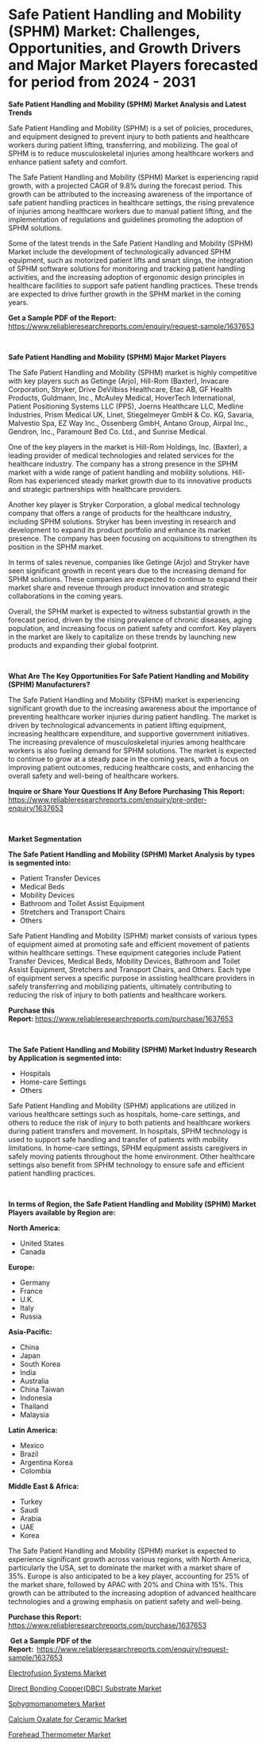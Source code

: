 <p><h1>Safe Patient Handling and Mobility (SPHM) Market: Challenges, Opportunities, and Growth Drivers and Major Market Players forecasted for period from 2024 - 2031</h1></p><p><strong>Safe Patient Handling and Mobility (SPHM) Market Analysis and Latest Trends</strong></p>
<p><p>Safe Patient Handling and Mobility (SPHM) is a set of policies, procedures, and equipment designed to prevent injury to both patients and healthcare workers during patient lifting, transferring, and mobilizing. The goal of SPHM is to reduce musculoskeletal injuries among healthcare workers and enhance patient safety and comfort.</p><p>The Safe Patient Handling and Mobility (SPHM) Market is experiencing rapid growth, with a projected CAGR of 9.8% during the forecast period. This growth can be attributed to the increasing awareness of the importance of safe patient handling practices in healthcare settings, the rising prevalence of injuries among healthcare workers due to manual patient lifting, and the implementation of regulations and guidelines promoting the adoption of SPHM solutions.</p><p>Some of the latest trends in the Safe Patient Handling and Mobility (SPHM) Market include the development of technologically advanced SPHM equipment, such as motorized patient lifts and smart slings, the integration of SPHM software solutions for monitoring and tracking patient handling activities, and the increasing adoption of ergonomic design principles in healthcare facilities to support safe patient handling practices. These trends are expected to drive further growth in the SPHM market in the coming years.</p></p>
<p><strong>Get a Sample PDF of the Report:&nbsp;</strong> <a href="https://www.reliableresearchreports.com/enquiry/request-sample/1637653">https://www.reliableresearchreports.com/enquiry/request-sample/1637653</a></p>
<p>&nbsp;</p>
<p><strong>Safe Patient Handling and Mobility (SPHM) Major Market Players</strong></p>
<p><p>The Safe Patient Handling and Mobility (SPHM) market is highly competitive with key players such as Getinge (Arjo), Hill-Rom (Baxter), Invacare Corporation, Stryker, Drive DeVilbiss Healthcare, Etac AB, GF Health Products, Guldmann, Inc., McAuley Medical, HoverTech International, Patient Positioning Systems LLC (PPS), Joerns Healthcare LLC, Medline Industries, Prism Medical UK, Linet, Stiegelmeyer GmbH & Co. KG, Savaria, Malvestio Spa, EZ Way Inc., Ossenberg GmbH, Antano Group, Airpal Inc., Gendron, Inc., Paramount Bed Co. Ltd., and Sunrise Medical.</p><p>One of the key players in the market is Hill-Rom Holdings, Inc. (Baxter), a leading provider of medical technologies and related services for the healthcare industry. The company has a strong presence in the SPHM market with a wide range of patient handling and mobility solutions. Hill-Rom has experienced steady market growth due to its innovative products and strategic partnerships with healthcare providers.</p><p>Another key player is Stryker Corporation, a global medical technology company that offers a range of products for the healthcare industry, including SPHM solutions. Stryker has been investing in research and development to expand its product portfolio and enhance its market presence. The company has been focusing on acquisitions to strengthen its position in the SPHM market.</p><p>In terms of sales revenue, companies like Getinge (Arjo) and Stryker have seen significant growth in recent years due to the increasing demand for SPHM solutions. These companies are expected to continue to expand their market share and revenue through product innovation and strategic collaborations in the coming years.</p><p>Overall, the SPHM market is expected to witness substantial growth in the forecast period, driven by the rising prevalence of chronic diseases, aging population, and increasing focus on patient safety and comfort. Key players in the market are likely to capitalize on these trends by launching new products and expanding their global footprint.</p></p>
<p>&nbsp;</p>
<p><strong>What Are The Key Opportunities For Safe Patient Handling and Mobility (SPHM) Manufacturers?</strong></p>
<p><p>The Safe Patient Handling and Mobility (SPHM) market is experiencing significant growth due to the increasing awareness about the importance of preventing healthcare worker injuries during patient handling. The market is driven by technological advancements in patient lifting equipment, increasing healthcare expenditure, and supportive government initiatives. The increasing prevalence of musculoskeletal injuries among healthcare workers is also fueling demand for SPHM solutions. The market is expected to continue to grow at a steady pace in the coming years, with a focus on improving patient outcomes, reducing healthcare costs, and enhancing the overall safety and well-being of healthcare workers.</p></p>
<p><strong>Inquire or Share Your Questions If Any Before Purchasing This Report:</strong> <a href="https://www.reliableresearchreports.com/enquiry/pre-order-enquiry/1637653">https://www.reliableresearchreports.com/enquiry/pre-order-enquiry/1637653</a></p>
<p>&nbsp;</p>
<p><strong>Market Segmentation</strong></p>
<p><strong>The Safe Patient Handling and Mobility (SPHM) Market Analysis by types is segmented into:</strong></p>
<p><ul><li>Patient Transfer Devices</li><li>Medical Beds</li><li>Mobility Devices</li><li>Bathroom and Toilet Assist Equipment</li><li>Stretchers and Transport Chairs</li><li>Others</li></ul></p>
<p><p>Safe Patient Handling and Mobility (SPHM) market consists of various types of equipment aimed at promoting safe and efficient movement of patients within healthcare settings. These equipment categories include Patient Transfer Devices, Medical Beds, Mobility Devices, Bathroom and Toilet Assist Equipment, Stretchers and Transport Chairs, and Others. Each type of equipment serves a specific purpose in assisting healthcare providers in safely transferring and mobilizing patients, ultimately contributing to reducing the risk of injury to both patients and healthcare workers.</p></p>
<p><strong>Purchase this Report:&nbsp;</strong><a href="https://www.reliableresearchreports.com/purchase/1637653">https://www.reliableresearchreports.com/purchase/1637653</a></p>
<p>&nbsp;</p>
<p><strong>The Safe Patient Handling and Mobility (SPHM) Market Industry Research by Application is segmented into:</strong></p>
<p><ul><li>Hospitals</li><li>Home-care Settings</li><li>Others</li></ul></p>
<p><p>Safe Patient Handling and Mobility (SPHM) applications are utilized in various healthcare settings such as hospitals, home-care settings, and others to reduce the risk of injury to both patients and healthcare workers during patient transfers and movement. In hospitals, SPHM technology is used to support safe handling and transfer of patients with mobility limitations. In home-care settings, SPHM equipment assists caregivers in safely moving patients throughout the home environment. Other healthcare settings also benefit from SPHM technology to ensure safe and efficient patient handling practices.</p></p>
<p>&nbsp;</p>
<p><strong>In terms of Region, the Safe Patient Handling and Mobility (SPHM) Market Players available by Region are:</strong></p>
<p>
    <p> <strong> North America: </strong>
        <ul>
            <li>United States</li>
            <li>Canada</li>
        </ul>
        </p> 
    <p> <strong> Europe: </strong>
        <ul>
            <li>Germany</li>
            <li>France</li>
            <li>U.K.</li>
            <li>Italy</li>
            <li>Russia</li>
        </ul>
        </p> 
    <p> <strong> Asia-Pacific: </strong>
        <ul>
            <li>China</li>
            <li>Japan</li>
            <li>South Korea</li>
            <li>India</li>
            <li>Australia</li>
            <li>China Taiwan</li>
            <li>Indonesia</li>
            <li>Thailand</li>
            <li>Malaysia</li>
        </ul>
        </p> 
    <p> <strong> Latin America: </strong>
        <ul>
            <li>Mexico</li>
            <li>Brazil</li>
            <li>Argentina Korea</li>
            <li>Colombia</li>
        </ul>
        </p> 
    <p> <strong> Middle East & Africa: </strong>
        <ul>
            <li>Turkey</li>
            <li>Saudi</li>
            <li>Arabia</li>
            <li>UAE</li>
            <li>Korea</li>
        </ul>
    </p>
    </p>
<p><p>The Safe Patient Handling and Mobility (SPHM) market is expected to experience significant growth across various regions, with North America, particularly the USA, set to dominate the market with a market share of 35%. Europe is also anticipated to be a key player, accounting for 25% of the market share, followed by APAC with 20% and China with 15%. This growth can be attributed to the increasing adoption of advanced healthcare technologies and a growing emphasis on patient safety and well-being.</p></p>
<p><strong>Purchase this Report: </strong><a href="https://www.reliableresearchreports.com/purchase/1637653">https://www.reliableresearchreports.com/purchase/1637653</a></p>
<p>&nbsp;<strong>Get a Sample PDF of the Report:&nbsp;&nbsp;</strong><a href="https://www.reliableresearchreports.com/enquiry/request-sample/1637653">https://www.reliableresearchreports.com/enquiry/request-sample/1637653</a></p>
<p><strong></strong></p>
<p><p><a href="https://issuu.com/reportprime-2/docs/electrofusion-systems-market-size-2030.pptx">Electrofusion Systems Market</a></p><p><a href="https://issuu.com/reportprime-2/docs/direct-bonding-copperdbc-substrate-market-size-203">Direct Bonding Copper(DBC) Substrate Market</a></p><p><a href="https://medium.com/@alicehanson1974/sphygmomanometers-market-comprehensive-assessment-by-type-application-and-geography-9d76b1373db7">Sphygmomanometers Market</a></p><p><a href="https://github.com/globismark/Market-Research-Report-List-1/blob/main/calcium-oxalate-for-ceramic-market.md">Calcium Oxalate for Ceramic Market</a></p><p><a href="https://medium.com/@alicehanson1974/forehead-thermometer-market-analysis-its-cagr-market-segmentation-and-global-industry-overview-6387a3f9548d">Forehead Thermometer Market</a></p></p>